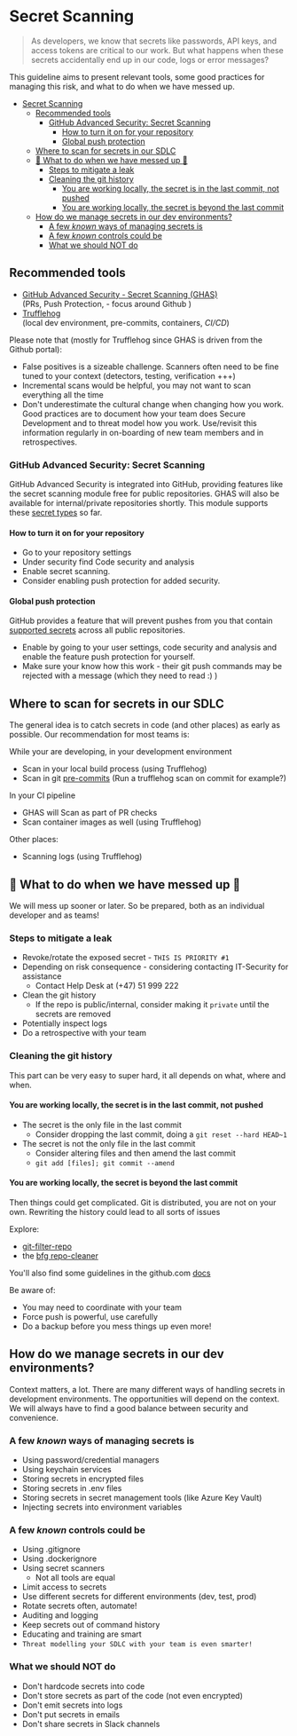 # Secret Scanning

> As developers, we know that secrets like passwords, API keys, and access tokens are critical to our work. But what happens when these secrets accidentally end up in our code, logs or error messages?

This guideline aims to present relevant tools, some good practices for managing this risk, and what to do when we have messed up.

- [Secret Scanning](#secret-scanning)
  - [Recommended tools](#recommended-tools)
    - [GitHub Advanced Security: Secret Scanning](#github-advanced-security-secret-scanning)
      - [How to turn it on for your repository](#how-to-turn-it-on-for-your-repository)
      - [Global push protection](#global-push-protection)
  - [Where to scan for secrets in our SDLC](#where-to-scan-for-secrets-in-our-sdlc)
  - [🤯 What to do when we have messed up 🤯](#-what-to-do-when-we-have-messed-up-)
    - [Steps to mitigate a leak](#steps-to-mitigate-a-leak)
    - [Cleaning the git history](#cleaning-the-git-history)
      - [You are working locally, the secret is in the last commit, not pushed](#you-are-working-locally-the-secret-is-in-the-last-commit-not-pushed)
      - [You are working locally, the secret is beyond the last commit](#you-are-working-locally-the-secret-is-beyond-the-last-commit)
  - [How do we manage secrets in our dev environments?](#how-do-we-manage-secrets-in-our-dev-environments)
    - [A few *known* ways of managing secrets is](#a-few-known-ways-of-managing-secrets-is)
    - [A few *known* controls could be](#a-few-known-controls-could-be)
    - [What we should NOT do](#what-we-should-not-do)

## Recommended tools

- [GitHub Advanced Security - Secret Scanning (GHAS)](#github-advanced-security-secret-scanning) <br>(PRs, Push Protection, - focus around Github )
- [Trufflehog](https://github.com/trufflesecurity/trufflehog)<br>(local dev environment, pre-commits, containers, *CI/CD*)

Please note that (mostly for Trufflehog since GHAS is driven from the Github portal):

- False positives is a sizeable challenge. Scanners often need to be fine tuned to your context (detectors, testing, verification +++)
- Incremental scans would be helpful, you may not want to scan everything all the time
- Don't underestimate the cultural change when changing how you work. Good practices are to document how your team does Secure Development and to threat model how you work. Use/revisit this information regularly in on-boarding of new team members and in retrospectives.

### GitHub Advanced Security: Secret Scanning

GitHub Advanced Security is integrated into GitHub, providing features like the secret scanning module free for public repositories. GHAS will also be available for internal/private repositories shortly. This module supports these [secret types](https://docs.github.com/en/code-security/secret-scanning/secret-scanning-patterns#supported-secrets) so far.

#### How to turn it on for your repository

- Go to your repository settings
- Under security find Code security and analysis
- Enable secret scanning.
- Consider enabling push protection for added security.

#### Global push protection

GitHub provides a feature that will prevent pushes from you that contain [supported secrets](https://docs.github.com/en/code-security/secret-scanning/secret-scanning-patterns#supported-secrets) across all public repositories.

- Enable by going to your user settings, code security and analysis and enable the feature push protection for yourself.
- Make sure your know how this work - their git push commands may be rejected with a message (which they need to read :) )

## Where to scan for secrets in our SDLC

The general idea is to catch secrets in code (and other places) as early as possible. Our recommendation for most teams is:

While your are developing, in your development environment

- Scan in your local build process (using Trufflehog)
- Scan in git [pre-commits](../tools/pre-commit-faq.md) (Run a trufflehog scan on commit for example?)

In your CI pipeline

- GHAS will Scan as part of PR checks
- Scan container images as well (using Trufflehog)

Other places:

- Scanning logs (using Trufflehog)

## 🤯 What to do when we have messed up 🤯

We will mess up sooner or later. So be prepared, both as an individual developer and as teams!

### Steps to mitigate a leak

- Revoke/rotate the exposed secret - `THIS IS PRIORITY #1`
- Depending on risk consequence - considering contacting IT-Security for assistance
  - Contact Help Desk at (+47) 51 999 222
- Clean the git history
  - If the repo is public/internal, consider making it `private` until the secrets are removed
- Potentially inspect logs
- Do a retrospective with your team

### Cleaning the git history

This part can be very easy to super hard, it all depends on what, where and when.

#### You are working locally, the secret is in the last commit, not pushed

- The secret is the only file in the last commit
  - Consider dropping the last commit, doing a `git reset --hard HEAD~1`
- The secret is not the only file in the last commit
  - Consider altering files and then amend the last commit
  - `git add [files]; git commit --amend`

#### You are working locally, the secret is beyond the last commit

Then things could get complicated. Git is distributed, you are not on your own. Rewriting the history could lead to all sorts of issues

Explore:

- [git-filter-repo](https://htmlpreview.github.io/?https://github.com/newren/git-filter-repo/blob/docs/html/git-filter-repo.html)
- the [bfg repo-cleaner](https://rtyley.github.io/bfg-repo-cleaner/)

You'll also find some guidelines in the github.com [docs](https://docs.github.com/en/authentication/keeping-your-account-and-data-secure/removing-sensitive-data-from-a-repository)

Be aware of:

- You may need to coordinate with your team
- Force push is powerful, use carefully
- Do a backup before you mess things up even more!

## How do we manage secrets in our dev environments?

Context matters, a lot. There are many different ways of handling secrets in development environments. The opportunities will depend on the context. We will always have to find a good balance between security and convenience.

### A few *known* ways of managing secrets is

- Using password/credential managers
- Using keychain services
- Storing secrets in encrypted files
- Storing secrets in .env files
- Storing secrets in secret management tools (like Azure Key Vault)
- Injecting secrets into environment variables

### A few *known* controls could be

- Using .gitignore
- Using .dockerignore
- Using secret scanners
  - Not all tools are equal
- Limit access to secrets
- Use different secrets for different environments (dev, test, prod)
- Rotate secrets often, automate!
- Auditing and logging
- Keep secrets out of command history
- Educating and training are smart
- `Threat modelling your SDLC with your team is even smarter!`

### What we should NOT do

- Don't hardcode secrets into code
- Don't store secrets as part of the code (not even encrypted)
- Don't emit secrets into logs
- Don't put secrets in emails
- Don't share secrets in Slack channels
